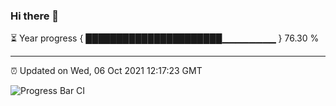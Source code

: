 ### Hi there 👋

⏳ Year progress { ██████████████████████▁▁▁▁▁▁▁▁ } 76.30 %

---

⏰ Updated on Wed, 06 Oct 2021 12:17:23 GMT

![Progress Bar CI](https://github.com/liununu/liununu/workflows/Progress%20Bar%20CI/badge.svg)
